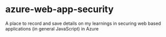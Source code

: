 # azure-web-app-security
A place to record and save details on my learnings in securing web based applications (in general JavaScript) in Azure
